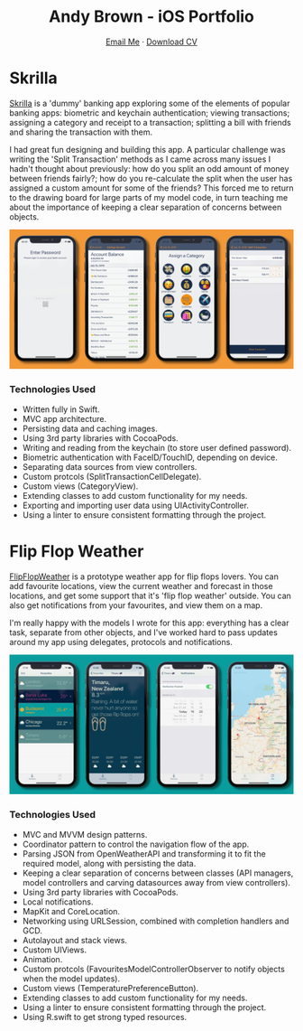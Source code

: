 <h1 align="center">
  Andy Brown - iOS Portfolio
</h1>

<p align="center">
    <a href="mailto:andybrown41@icloud.com">Email Me</a> ·
    <a href="#">Download CV</a>
</p>


# Skrilla

[Skrilla](https://github.com/ab492/Skrilla)  is a 'dummy' banking app exploring some of the elements of popular banking apps: biometric and keychain authentication; viewing transactions; assigning a category and receipt to a transaction; splitting a bill with friends and sharing the transaction with them.

I had great fun designing and building this app. A particular challenge was writing the 'Split Transaction' methods as I came across many issues I hadn't thought about previously: how do you split an odd amount of money between friends fairly?; how do you re-calculate the split when the user has assigned a custom amount for some of the friends? This forced me to return to the drawing board for large parts of my model code, in turn teaching me about the importance of keeping a clear separation of concerns between objects.

![](https://github.com/ab492/iOS-Portfolio/blob/master/PortfolioScreengrabs/Skrilla_Portfolio.png)


### Technologies Used
* Written fully in Swift.
* MVC app architecture.
* Persisting data and caching images.
* Using 3rd party libraries with CocoaPods.
* Writing and reading from the keychain (to store user defined password).
* Biometric authentication with FaceID/TouchID, depending on device.
* Separating data sources from view controllers.
* Custom protcols (SplitTransactionCellDelegate).
* Custom views (CategoryView).
* Extending classes to add custom functionality for my needs.
* Exporting and importing user data using UIActivityController.
* Using a linter to ensure consistent formatting through the project.

# Flip Flop Weather

[FlipFlopWeather](https://github.com/ab492/FlipFlopWeather) is a prototype weather app for flip flops lovers. You can add favourite locations, view the current weather and forecast in those locations, and get some support that it's 'flip flop weather' outside. You can also get notifications from your favourites, and view them on a map.

I'm really happy with the models I wrote for this app: everything has a clear task, separate from other objects, and I've worked hard to pass updates around my app using delegates, protocols and notifications.

![](https://github.com/ab492/iOS-Portfolio/blob/master/PortfolioScreengrabs/FlipFlopWeather_Portfolio.png)

### Technologies Used
* MVC and MVVM design patterns.
* Coordinator pattern to control the navigation flow of the app.
* Parsing JSON from OpenWeatherAPI and transforming it to fit the required model, along with persisting the data.
* Keeping a clear separation of concerns between classes (API managers, model controllers and carving datasources away from view controllers).
* Using 3rd party libraries with CocoaPods.
* Local notifications.
* MapKit and CoreLocation.
* Networking using URLSession, combined with completion handlers and GCD.
* Autolayout and stack views.
* Custom UIViews.
* Animation.
* Custom protcols (FavouritesModelControllerObserver to notify objects when the model updates).
* Custom views (TemperaturePreferenceButton).
* Extending classes to add custom functionality for my needs.
* Using a linter to ensure consistent formatting through the project.
* Using R.swift to get strong typed resources.
